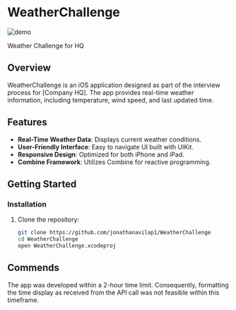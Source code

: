 # WeatherChallenge

![demo](https://github.com/jonathanavilap1/WeatherChallengeHQ/assets/40183554/e69cbed5-3958-4b47-957d-74ebed638039)

Weather Challenge for HQ

## Overview
WeatherChallenge is an iOS application designed as part of the interview process for [Company HQ]. The app provides real-time weather information, including temperature, wind speed, and last updated time.

## Features
- **Real-Time Weather Data**: Displays current weather conditions.
- **User-Friendly Interface**: Easy to navigate UI built with UIKit.
- **Responsive Design**: Optimized for both iPhone and iPad.
- **Combine Framework**: Utilizes Combine for reactive programming.

## Getting Started

### Installation
1. Clone the repository:
   ```bash
   git clone https://github.com/jonathanavilap1/WeatherChallenge
   cd WeatherChallenge
   open WeatherChallenge.xcodeproj


## Commends 
 The app was developed within a 2-hour time limit. Consequently, formatting the time display as received from the API call was not feasible within this timeframe.


